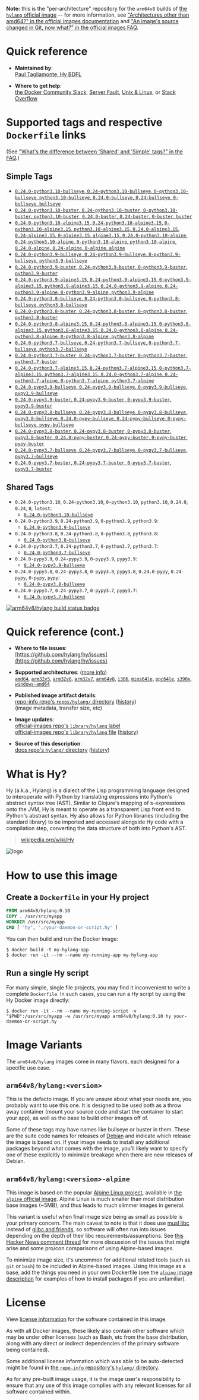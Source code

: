 <!--

********************************************************************************

WARNING:

    DO NOT EDIT "hylang/README.md"

    IT IS AUTO-GENERATED

    (from the other files in "hylang/" combined with a set of templates)

********************************************************************************

-->

**Note:** this is the "per-architecture" repository for the `arm64v8` builds of [the `hylang` official image](https://hub.docker.com/_/hylang) -- for more information, see ["Architectures other than amd64?" in the official images documentation](https://github.com/docker-library/official-images#architectures-other-than-amd64) and ["An image's source changed in Git, now what?" in the official images FAQ](https://github.com/docker-library/faq#an-images-source-changed-in-git-now-what).

# Quick reference

-	**Maintained by**:  
	[Paul Tagliamonte, Hy BDFL](https://github.com/hylang/hy)

-	**Where to get help**:  
	[the Docker Community Slack](https://dockr.ly/comm-slack), [Server Fault](https://serverfault.com/help/on-topic), [Unix & Linux](https://unix.stackexchange.com/help/on-topic), or [Stack Overflow](https://stackoverflow.com/help/on-topic)

# Supported tags and respective `Dockerfile` links

(See ["What's the difference between 'Shared' and 'Simple' tags?" in the FAQ](https://github.com/docker-library/faq#whats-the-difference-between-shared-and-simple-tags).)

## Simple Tags

-	[`0.24.0-python3.10-bullseye`, `0.24-python3.10-bullseye`, `0-python3.10-bullseye`, `python3.10-bullseye`, `0.24.0-bullseye`, `0.24-bullseye`, `0-bullseye`, `bullseye`](https://github.com/hylang/docker-hylang/blob/05ed97521c0459bd0662907dd91958869a72158a/dockerfiles-generated/Dockerfile.python3.10-bullseye)
-	[`0.24.0-python3.10-buster`, `0.24-python3.10-buster`, `0-python3.10-buster`, `python3.10-buster`, `0.24.0-buster`, `0.24-buster`, `0-buster`, `buster`](https://github.com/hylang/docker-hylang/blob/05ed97521c0459bd0662907dd91958869a72158a/dockerfiles-generated/Dockerfile.python3.10-buster)
-	[`0.24.0-python3.10-alpine3.15`, `0.24-python3.10-alpine3.15`, `0-python3.10-alpine3.15`, `python3.10-alpine3.15`, `0.24.0-alpine3.15`, `0.24-alpine3.15`, `0-alpine3.15`, `alpine3.15`, `0.24.0-python3.10-alpine`, `0.24-python3.10-alpine`, `0-python3.10-alpine`, `python3.10-alpine`, `0.24.0-alpine`, `0.24-alpine`, `0-alpine`, `alpine`](https://github.com/hylang/docker-hylang/blob/05ed97521c0459bd0662907dd91958869a72158a/dockerfiles-generated/Dockerfile.python3.10-alpine3.15)
-	[`0.24.0-python3.9-bullseye`, `0.24-python3.9-bullseye`, `0-python3.9-bullseye`, `python3.9-bullseye`](https://github.com/hylang/docker-hylang/blob/05ed97521c0459bd0662907dd91958869a72158a/dockerfiles-generated/Dockerfile.python3.9-bullseye)
-	[`0.24.0-python3.9-buster`, `0.24-python3.9-buster`, `0-python3.9-buster`, `python3.9-buster`](https://github.com/hylang/docker-hylang/blob/05ed97521c0459bd0662907dd91958869a72158a/dockerfiles-generated/Dockerfile.python3.9-buster)
-	[`0.24.0-python3.9-alpine3.15`, `0.24-python3.9-alpine3.15`, `0-python3.9-alpine3.15`, `python3.9-alpine3.15`, `0.24.0-python3.9-alpine`, `0.24-python3.9-alpine`, `0-python3.9-alpine`, `python3.9-alpine`](https://github.com/hylang/docker-hylang/blob/05ed97521c0459bd0662907dd91958869a72158a/dockerfiles-generated/Dockerfile.python3.9-alpine3.15)
-	[`0.24.0-python3.8-bullseye`, `0.24-python3.8-bullseye`, `0-python3.8-bullseye`, `python3.8-bullseye`](https://github.com/hylang/docker-hylang/blob/05ed97521c0459bd0662907dd91958869a72158a/dockerfiles-generated/Dockerfile.python3.8-bullseye)
-	[`0.24.0-python3.8-buster`, `0.24-python3.8-buster`, `0-python3.8-buster`, `python3.8-buster`](https://github.com/hylang/docker-hylang/blob/05ed97521c0459bd0662907dd91958869a72158a/dockerfiles-generated/Dockerfile.python3.8-buster)
-	[`0.24.0-python3.8-alpine3.15`, `0.24-python3.8-alpine3.15`, `0-python3.8-alpine3.15`, `python3.8-alpine3.15`, `0.24.0-python3.8-alpine`, `0.24-python3.8-alpine`, `0-python3.8-alpine`, `python3.8-alpine`](https://github.com/hylang/docker-hylang/blob/05ed97521c0459bd0662907dd91958869a72158a/dockerfiles-generated/Dockerfile.python3.8-alpine3.15)
-	[`0.24.0-python3.7-bullseye`, `0.24-python3.7-bullseye`, `0-python3.7-bullseye`, `python3.7-bullseye`](https://github.com/hylang/docker-hylang/blob/05ed97521c0459bd0662907dd91958869a72158a/dockerfiles-generated/Dockerfile.python3.7-bullseye)
-	[`0.24.0-python3.7-buster`, `0.24-python3.7-buster`, `0-python3.7-buster`, `python3.7-buster`](https://github.com/hylang/docker-hylang/blob/05ed97521c0459bd0662907dd91958869a72158a/dockerfiles-generated/Dockerfile.python3.7-buster)
-	[`0.24.0-python3.7-alpine3.15`, `0.24-python3.7-alpine3.15`, `0-python3.7-alpine3.15`, `python3.7-alpine3.15`, `0.24.0-python3.7-alpine`, `0.24-python3.7-alpine`, `0-python3.7-alpine`, `python3.7-alpine`](https://github.com/hylang/docker-hylang/blob/05ed97521c0459bd0662907dd91958869a72158a/dockerfiles-generated/Dockerfile.python3.7-alpine3.15)
-	[`0.24.0-pypy3.9-bullseye`, `0.24-pypy3.9-bullseye`, `0-pypy3.9-bullseye`, `pypy3.9-bullseye`](https://github.com/hylang/docker-hylang/blob/05ed97521c0459bd0662907dd91958869a72158a/dockerfiles-generated/Dockerfile.pypy3.9-bullseye)
-	[`0.24.0-pypy3.9-buster`, `0.24-pypy3.9-buster`, `0-pypy3.9-buster`, `pypy3.9-buster`](https://github.com/hylang/docker-hylang/blob/05ed97521c0459bd0662907dd91958869a72158a/dockerfiles-generated/Dockerfile.pypy3.9-buster)
-	[`0.24.0-pypy3.8-bullseye`, `0.24-pypy3.8-bullseye`, `0-pypy3.8-bullseye`, `pypy3.8-bullseye`, `0.24.0-pypy-bullseye`, `0.24-pypy-bullseye`, `0-pypy-bullseye`, `pypy-bullseye`](https://github.com/hylang/docker-hylang/blob/05ed97521c0459bd0662907dd91958869a72158a/dockerfiles-generated/Dockerfile.pypy3.8-bullseye)
-	[`0.24.0-pypy3.8-buster`, `0.24-pypy3.8-buster`, `0-pypy3.8-buster`, `pypy3.8-buster`, `0.24.0-pypy-buster`, `0.24-pypy-buster`, `0-pypy-buster`, `pypy-buster`](https://github.com/hylang/docker-hylang/blob/05ed97521c0459bd0662907dd91958869a72158a/dockerfiles-generated/Dockerfile.pypy3.8-buster)
-	[`0.24.0-pypy3.7-bullseye`, `0.24-pypy3.7-bullseye`, `0-pypy3.7-bullseye`, `pypy3.7-bullseye`](https://github.com/hylang/docker-hylang/blob/05ed97521c0459bd0662907dd91958869a72158a/dockerfiles-generated/Dockerfile.pypy3.7-bullseye)
-	[`0.24.0-pypy3.7-buster`, `0.24-pypy3.7-buster`, `0-pypy3.7-buster`, `pypy3.7-buster`](https://github.com/hylang/docker-hylang/blob/05ed97521c0459bd0662907dd91958869a72158a/dockerfiles-generated/Dockerfile.pypy3.7-buster)

## Shared Tags

-	`0.24.0-python3.10`, `0.24-python3.10`, `0-python3.10`, `python3.10`, `0.24.0`, `0.24`, `0`, `latest`:
	-	[`0.24.0-python3.10-bullseye`](https://github.com/hylang/docker-hylang/blob/05ed97521c0459bd0662907dd91958869a72158a/dockerfiles-generated/Dockerfile.python3.10-bullseye)
-	`0.24.0-python3.9`, `0.24-python3.9`, `0-python3.9`, `python3.9`:
	-	[`0.24.0-python3.9-bullseye`](https://github.com/hylang/docker-hylang/blob/05ed97521c0459bd0662907dd91958869a72158a/dockerfiles-generated/Dockerfile.python3.9-bullseye)
-	`0.24.0-python3.8`, `0.24-python3.8`, `0-python3.8`, `python3.8`:
	-	[`0.24.0-python3.8-bullseye`](https://github.com/hylang/docker-hylang/blob/05ed97521c0459bd0662907dd91958869a72158a/dockerfiles-generated/Dockerfile.python3.8-bullseye)
-	`0.24.0-python3.7`, `0.24-python3.7`, `0-python3.7`, `python3.7`:
	-	[`0.24.0-python3.7-bullseye`](https://github.com/hylang/docker-hylang/blob/05ed97521c0459bd0662907dd91958869a72158a/dockerfiles-generated/Dockerfile.python3.7-bullseye)
-	`0.24.0-pypy3.9`, `0.24-pypy3.9`, `0-pypy3.9`, `pypy3.9`:
	-	[`0.24.0-pypy3.9-bullseye`](https://github.com/hylang/docker-hylang/blob/05ed97521c0459bd0662907dd91958869a72158a/dockerfiles-generated/Dockerfile.pypy3.9-bullseye)
-	`0.24.0-pypy3.8`, `0.24-pypy3.8`, `0-pypy3.8`, `pypy3.8`, `0.24.0-pypy`, `0.24-pypy`, `0-pypy`, `pypy`:
	-	[`0.24.0-pypy3.8-bullseye`](https://github.com/hylang/docker-hylang/blob/05ed97521c0459bd0662907dd91958869a72158a/dockerfiles-generated/Dockerfile.pypy3.8-bullseye)
-	`0.24.0-pypy3.7`, `0.24-pypy3.7`, `0-pypy3.7`, `pypy3.7`:
	-	[`0.24.0-pypy3.7-bullseye`](https://github.com/hylang/docker-hylang/blob/05ed97521c0459bd0662907dd91958869a72158a/dockerfiles-generated/Dockerfile.pypy3.7-bullseye)

[![arm64v8/hylang build status badge](https://img.shields.io/jenkins/s/https/doi-janky.infosiftr.net/job/multiarch/job/arm64v8/job/hylang.svg?label=arm64v8/hylang%20%20build%20job)](https://doi-janky.infosiftr.net/job/multiarch/job/arm64v8/job/hylang/)

# Quick reference (cont.)

-	**Where to file issues**:  
	[https://github.com/hylang/hy/issues](https://github.com/hylang/hy/issues)

-	**Supported architectures**: ([more info](https://github.com/docker-library/official-images#architectures-other-than-amd64))  
	[`amd64`](https://hub.docker.com/r/amd64/hylang/), [`arm32v5`](https://hub.docker.com/r/arm32v5/hylang/), [`arm32v6`](https://hub.docker.com/r/arm32v6/hylang/), [`arm32v7`](https://hub.docker.com/r/arm32v7/hylang/), [`arm64v8`](https://hub.docker.com/r/arm64v8/hylang/), [`i386`](https://hub.docker.com/r/i386/hylang/), [`mips64le`](https://hub.docker.com/r/mips64le/hylang/), [`ppc64le`](https://hub.docker.com/r/ppc64le/hylang/), [`s390x`](https://hub.docker.com/r/s390x/hylang/), [`windows-amd64`](https://hub.docker.com/r/winamd64/hylang/)

-	**Published image artifact details**:  
	[repo-info repo's `repos/hylang/` directory](https://github.com/docker-library/repo-info/blob/master/repos/hylang) ([history](https://github.com/docker-library/repo-info/commits/master/repos/hylang))  
	(image metadata, transfer size, etc)

-	**Image updates**:  
	[official-images repo's `library/hylang` label](https://github.com/docker-library/official-images/issues?q=label%3Alibrary%2Fhylang)  
	[official-images repo's `library/hylang` file](https://github.com/docker-library/official-images/blob/master/library/hylang) ([history](https://github.com/docker-library/official-images/commits/master/library/hylang))

-	**Source of this description**:  
	[docs repo's `hylang/` directory](https://github.com/docker-library/docs/tree/master/hylang) ([history](https://github.com/docker-library/docs/commits/master/hylang))

# What is Hy?

Hy (a.k.a., Hylang) is a dialect of the Lisp programming language designed to interoperate with Python by translating expressions into Python's abstract syntax tree (AST). Similar to Clojure's mapping of s-expressions onto the JVM, Hy is meant to operate as a transparent Lisp front end to Python's abstract syntax. Hy also allows for Python libraries (including the standard library) to be imported and accessed alongside Hy code with a compilation step, converting the data structure of both into Python's AST.

> [wikipedia.org/wiki/Hy](https://en.wikipedia.org/wiki/Hy)

![logo](https://raw.githubusercontent.com/docker-library/docs/c097f38c6ee48cd13456df8cd853a9d806fff429/hylang/logo.png)

# How to use this image

## Create a `Dockerfile` in your Hy project

```dockerfile
FROM arm64v8/hylang:0.10
COPY . /usr/src/myapp
WORKDIR /usr/src/myapp
CMD [ "hy", "./your-daemon-or-script.hy" ]
```

You can then build and run the Docker image:

```console
$ docker build -t my-hylang-app
$ docker run -it --rm --name my-running-app my-hylang-app
```

## Run a single Hy script

For many simple, single file projects, you may find it inconvenient to write a complete `Dockerfile`. In such cases, you can run a Hy script by using the Hy Docker image directly:

```console
$ docker run -it --rm --name my-running-script -v "$PWD":/usr/src/myapp -w /usr/src/myapp arm64v8/hylang:0.10 hy your-daemon-or-script.hy
```

# Image Variants

The `arm64v8/hylang` images come in many flavors, each designed for a specific use case.

## `arm64v8/hylang:<version>`

This is the defacto image. If you are unsure about what your needs are, you probably want to use this one. It is designed to be used both as a throw away container (mount your source code and start the container to start your app), as well as the base to build other images off of.

Some of these tags may have names like bullseye or buster in them. These are the suite code names for releases of [Debian](https://wiki.debian.org/DebianReleases) and indicate which release the image is based on. If your image needs to install any additional packages beyond what comes with the image, you'll likely want to specify one of these explicitly to minimize breakage when there are new releases of Debian.

## `arm64v8/hylang:<version>-alpine`

This image is based on the popular [Alpine Linux project](https://alpinelinux.org), available in [the `alpine` official image](https://hub.docker.com/_/alpine). Alpine Linux is much smaller than most distribution base images (~5MB), and thus leads to much slimmer images in general.

This variant is useful when final image size being as small as possible is your primary concern. The main caveat to note is that it does use [musl libc](https://musl.libc.org) instead of [glibc and friends](https://www.etalabs.net/compare_libcs.html), so software will often run into issues depending on the depth of their libc requirements/assumptions. See [this Hacker News comment thread](https://news.ycombinator.com/item?id=10782897) for more discussion of the issues that might arise and some pro/con comparisons of using Alpine-based images.

To minimize image size, it's uncommon for additional related tools (such as `git` or `bash`) to be included in Alpine-based images. Using this image as a base, add the things you need in your own Dockerfile (see the [`alpine` image description](https://hub.docker.com/_/alpine/) for examples of how to install packages if you are unfamiliar).

# License

View [license information](https://github.com/hylang/hy/blob/master/LICENSE) for the software contained in this image.

As with all Docker images, these likely also contain other software which may be under other licenses (such as Bash, etc from the base distribution, along with any direct or indirect dependencies of the primary software being contained).

Some additional license information which was able to be auto-detected might be found in [the `repo-info` repository's `hylang/` directory](https://github.com/docker-library/repo-info/tree/master/repos/hylang).

As for any pre-built image usage, it is the image user's responsibility to ensure that any use of this image complies with any relevant licenses for all software contained within.

